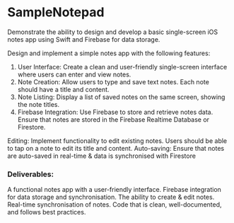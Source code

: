 # SampleNotepad

Demonstrate the ability to design and develop a basic single-screen iOS notes app using Swift and Firebase for data storage.

Design and implement a simple notes app with the following features:
1. User Interface: Create a clean and user-friendly single-screen interface where users can enter and view notes.
2. Note Creation: Allow users to type and save text notes. Each note should have a title and content.
3. Note Listing: Display a list of saved notes on the same screen, showing the note titles.
4. Firebase Integration: Use Firebase to store and retrieve notes data. Ensure that notes are stored in the Firebase Realtime Database or Firestore.

Editing: Implement functionality to edit existing notes. Users should be able to tap on a note to edit its title and content.
Auto-saving: Ensure that notes are auto-saved in real-time & data is synchronised with Firestore

### Deliverables:
A functional notes app with a user-friendly interface.
Firebase integration for data storage and synchronisation.
The ability to create & edit notes.
Real-time synchronisation of notes.
Code that is clean, well-documented, and follows best practices.
